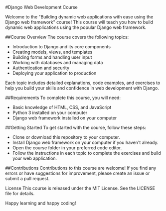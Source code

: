 #Django Web Development Course

Welcome to the "Building dynamic web applications with ease using the Django web framework" course! This course will teach you how to build dynamic web applications using the popular Django web framework.

##Course Overview
The course covers the following topics:

- Introduction to Django and its core components
- Creating models, views, and templates
- Building forms and handling user input
- Working with databases and managing data
- Authentication and security
- Deploying your application to production

Each topic includes detailed explanations, code examples, and exercises to help you build your skills and confidence in web development with Django.

##Requirements
To complete this course, you will need:

- Basic knowledge of HTML, CSS, and JavaScript
- Python 3 installed on your computer
- Django web framework installed on your computer

##Getting Started
To get started with the course, follow these steps:

- Clone or download this repository to your computer.
- Install Django web framework on your computer if you haven't already.
- Open the course folder in your preferred code editor.
- Follow the instructions in each topic to complete the exercises and build your web application.

##Contributions
Contributions to this course are welcome! If you find any errors or have suggestions for improvement, please create an issue or submit a pull request.

License
This course is released under the MIT License. See the LICENSE file for details.

Happy learning and happy coding!
